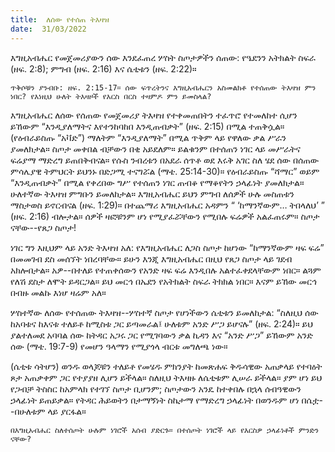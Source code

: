 ```yaml
---
title:  ለሰው የተሰጠ ትእዛዝ
date:  31/03/2022
---
```


እግዚአብሔር የመጀመሪያውን ሰው እንደፈጠረ ሦስት ስጦታዎችን ሰጠው: የዔደንን አትክልት ስፍራ (ዘፍ. 2:8); ምግብ (ዘፍ. 2:16) እና ሴቲቱን (ዘፍ. 2:22)።

`ጥቅሶቹን ያንብቡ: ዘፍ. 2:15-17። ሰው ፍጥረትንና እግዚአብሔርን አስመልክቶ የተሰጠው ትእዛዝ ምን ነበር? የእነዚህ ሁለት ትእዛዞች የእርስ በርስ ተዛምዶ ምን ይመስላል?`

እግዚአብሔር ለሰው የሰጠው የመጀመሪያ ትእዛዝ የተቀመጠበትን ተፈጥሮ የተመለከተ ሲሆን ይኸውም “እንዲያለማትና እየተንከባከበ እንዲጠብቃት” (ዘፍ. 2:15) በሚል ተጠቅሷል። (የዕብራይስጡ “አቫድ”) ማለትም “እንዲያለማት” በሚል ጥቅም ላይ የዋለው ቃል ሥራን ያመለክታል። ስጦታ መቀበል ብቻውን በቂ አይደለም። ይልቁንም በተሰጠን ነገር ላይ መሥራትና ፍሬያማ ማድረግ ይጠበቅብናል። የሱስ ንብረቱን በአደራ ሰጥቶ ወደ እሩቅ አገር ስለ ሄደ ሰው በሰጠው ምሳሌያዊ ትምህርት ይህንኑ በድጋሚ ተናግሯል (ማቴ. 25:14-30)። የዕብራይስጡ “ሻማር” ወይም “እንዲጠብቃት” በሚል የቀረበው ግሥ የተሰጠን ነገር ጠብቆ የማቆየትን ኃላፊነት ያመለክታል። ሁለተኛው ትእዛዝ ምግቡን ይመለከታል። እግዚአብሔር ይህን ምግብ ለሰዎች ሁሉ መስጠቱን ማስታወስ ይኖርብናል (ዘፍ. 1:29)። በተጨማሪ እግዚአብሔር አዳምን “ ‘ከማንኛውም… ትበላለህ’ ” (ዘፍ. 2:16) ብሎታል። ሰዎች ዛፎቹንም ሆነ የሚያፈሯቸውን የሚበሉ ፍሬዎች አልፈጠሩም። ስጦታ ናቸው--የጸጋ ስጦታ!

ነገር ግን እዚህም ላይ አንድ ትእዛዝ አለ: የእግዚአብሔር ለጋስ ስጦታ ከሆነው “ከማንኛውም ዛፍ ፍሬ” በመመገብ ደስ መሰኘት ነበረባቸው። ይሁን እንጂ እግዚአብሔር በዚህ የጸጋ ስጦታ ላይ ገደብ አክሎበታል። አዎ--በተለይ የተጠቀሰውን የአንድ ዛፍ ፍሬ እንዲበሉ አልተፈቀደላቸውም ነበር። ልጓም የለሽ ደስታ ለሞት ይዳርጋል። ይህ መርኅ በኤደን የአትክልት ስፍራ ትክክል ነበር። እናም ይኸው መርኅ በብዙ መልኩ እነሆ ዛሬም አለ።

ሦስተኛው ለሰው የተሰጠው ትእዛዝ--ሦስተኛ ስጦታ የሆነችውን ሴቲቱን ይመለከታል: “ስለዚህ ሰው ከአባቱና ከእናቱ ተለይቶ ከሚስቱ ጋር ይጣመራል፤ ሁለቱም አንድ ሥጋ ይሆናሉ” (ዘፍ. 2:24)። ይህ ያልተለመደ አባባል ሰው ከትዳር አጋሩ ጋር የሚገባውን ቃል ኪዳን እና “አንድ ሥጋ” ይኸውም አንድ ሰው (ማቴ. 19:7-9) የመሆን ዓላማን የሚያጎላ ብርቱ መግለጫ ነው።

(ሴቲቱ ሳትሆን) ወንዱ ወላጆቹን ተለይቶ የመሄዱ ምክንያት ከመጽሐፍ ቅዱሳዊው አጠቃላይ የተባዕት ጾታ አጠቃቀም ጋር የተያያዘ ሊሆን ይችላል። ስለዚህ ትእዛዙ ለሴቲቱም ሊሠራ ይችላል። ያም ሆነ ይህ የጋብቻ ትስስር ከአምላክ የተገኘ ስጦታ ቢሆንም; ስጦታውን አንዴ ከተቀበሉ በኋላ ሰብዓዊውን ኃላፊነት ይጠይቃል። የትዳር ሕይወትን በታማኝነት ስኬታማ የማድረግ ኃላፊነት በወንዱም ሆነ በሴቷ--በሁለቱም ላይ ያርፋል።

`በእግዚአብሔር ስለተሰጦት ሁሉም ነገሮች አሰብ ያድርጉ። በተሰጦት ነገሮች ላይ የእርስዎ ኃላፊነቶች ምንድን ናቸው?`
